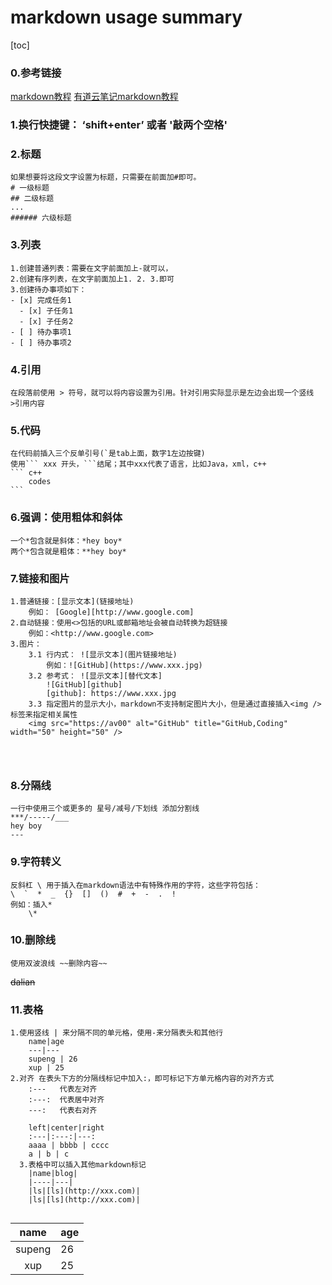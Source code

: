 #              markdown usage summary

[toc]

### 0.参考链接
[markdown教程](http://xianbai.me/learn-md/index.html) 
[有道云笔记markdown教程](http://note.youdao.com/iyoudao/?p=2411)

### 1.换行快捷键：  ‘shift+enter’  或者 '敲两个空格'

### 2.标题

```
如果想要将这段文字设置为标题，只需要在前面加#即可。
# 一级标题
## 二级标题
...
###### 六级标题
```

### 3.列表

```
1.创建普通列表：需要在文字前面加上-就可以，
2.创建有序列表，在文字前面加上1. 2. 3.即可
3.创建待办事项如下：
- [x] 完成任务1
  - [x] 子任务1
  - [x] 子任务2
- [ ] 待办事项1
- [ ] 待办事项2
```

### 4.引用

``` 
在段落前使用 > 符号，就可以将内容设置为引用。针对引用实际显示是左边会出现一个竖线
>引用内容  
```

### 5.代码

```
在代码前插入三个反单引号(`是tab上面，数字1左边按键)
使用``` xxx 开头，```结尾；其中xxx代表了语言，比如Java，xml，c++
​``` c++
	codes
​```
```

### 6.强调：使用粗体和斜体

```
一个*包含就是斜体：*hey boy*
两个*包含就是粗体：**hey boy*
```

### 7.链接和图片

```
1.普通链接：[显示文本](链接地址) 
	例如： [Google][http://www.google.com]
2.自动链接：使用<>包括的URL或邮箱地址会被自动转换为超链接
	例如：<http://www.google.com>
3.图片：
    3.1 行内式： ![显示文本](图片链接地址) 
    	例如：![GitHub](https://www.xxx.jpg)
	3.2 参考式： ![显示文本][替代文本]
		![GitHub][github]
		[github]: https://www.xxx.jpg
	3.3 指定图片的显示大小，markdown不支持制定图片大小，但是通过直接插入<img />标签来指定相关属性
	<img src="https://av00" alt="GitHub" title="GitHub,Coding" width="50" height="50" />

	


```

### 8.分隔线

```
一行中使用三个或更多的 星号/减号/下划线 添加分割线
***/-----/___
hey boy
---
```

### 9.字符转义

```
反斜杠 \ 用于插入在markdown语法中有特殊作用的字符，这些字符包括：
\  `  *  _  {}  []  ()  #  +  -  .  !
例如：插入*
	\*
```

### 10.删除线

```
使用双波浪线 ~~删除内容~~
```

~~dalian~~

### 11.表格

```
1.使用竖线 | 来分隔不同的单元格，使用-来分隔表头和其他行
    name|age
    ---|---
    supeng | 26
    xup | 25
2.对齐 在表头下方的分隔线标记中加入:，即可标记下方单元格内容的对齐方式
	:---   代表左对齐
	:---:  代表居中对齐
	---:   代表右对齐
	
	left|center|right
    :---|:---:|---:
    aaaa | bbbb | cccc 
    a | b | c
  3.表格中可以插入其他markdown标记
  	|name|blog|
  	|----|---|
  	|ls|[ls](http://xxx.com)|
  	|ls|[ls](http://xxx.com)|
  	
```

|  name  | age  |
| :----: | ---- |
| supeng | 26   |
|  xup   | 25   |

